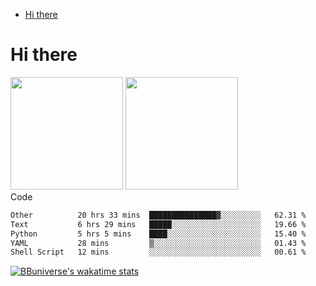 <!--ts-->
* [Hi there](#hi-there)

<!-- Created by https://github.com/ekalinin/github-markdown-toc -->
<!-- Added by: runner, at: Wed Sep 27 04:19:34 UTC 2023 -->

<!--te-->


# Hi there

<!--
**BBuniverse/BBuniverse** is a ✨ _special_ ✨ repository because its `README.md` (this file) appears on your GitHub profile.

Here are some ideas to get you started:

- 🔭 I’m currently working on ...
- 🌱 I’m currently learning ...
- 👯 I’m looking to collaborate on ...
- 🤔 I’m looking for help with ...
- 💬 Ask me about ...
- 📫 How to reach me: ...
- 😄 Pronouns: ...
- ⚡ Fun fact: ...
-->


<div display="flex">
  <img src="https://github-readme-stats.vercel.app/api?username=BBuniverse&show_icons=true&count_private=true&theme=radical&hide_border=true" height="180"/>
  <img src="https://github-readme-stats.vercel.app/api/top-langs/?username=BBuniverse&layout=compact&theme=radical&hide_border=true" height="180"/>
</div
     

## Code
<!--START_SECTION:waka-->

```txt
Other          20 hrs 33 mins  ███████████████▓░░░░░░░░░   62.31 %
Text           6 hrs 29 mins   █████░░░░░░░░░░░░░░░░░░░░   19.66 %
Python         5 hrs 5 mins    ████░░░░░░░░░░░░░░░░░░░░░   15.40 %
YAML           28 mins         ▒░░░░░░░░░░░░░░░░░░░░░░░░   01.43 %
Shell Script   12 mins         ░░░░░░░░░░░░░░░░░░░░░░░░░   00.61 %
```

<!--END_SECTION:waka-->
     
[![BBuniverse's wakatime stats](https://github-readme-stats.vercel.app/api/wakatime?username=BBuniverse)](https://github.com/anuraghazra/github-readme-stats)
